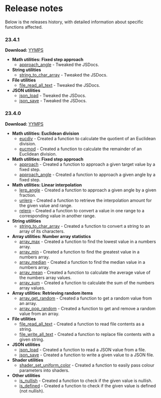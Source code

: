# Release notes
Below is the releases history, with detailed information about specific functions affected.

### 23.4.1

**Download:** [YYMPS](https://github.com/Alphish/gm-community-toolbox/releases/download/v23.4.1/CommunityToolbox.23.4.1.yymps)

- **Math utilities: Fixed step approach**
    - [approach_angle](Functions/approach_angle.md) - Tweaked the JSDocs.
- **String utilities**
    - [string_to_char_array](Functions/string_to_char_array.md) - Tweaked the JSDocs.
- **File utilities**
    - [file_read_all_text](Functions/file_read_all_text.md) - Tweaked the JSDocs.
- **JSON utilities**
    - [json_load](Functions/json_load.md) - Tweaked the JSDocs.
    - [json_save](Functions/json_save.md) - Tweaked the JSDocs.

### 23.4.0

**Download:** [YYMPS](https://github.com/Alphish/gm-community-toolbox/releases/download/v23.4.0/CommunityToolbox.23.4.0.yymps)

- **Math utilities: Euclidean division**
    - [eucdiv](Functions/eucdiv.md) - Created a function to calculate the quotient of an Euclidean division.
    - [eucmod](Functions/eucmod.md) - Created a function to calculate the remainder of an Euclidean division.
- **Math utilities: Fixed step approach**
    - [approach](Functions/approach.md) - Created a function to approach a given target value by a fixed step.
    - [approach_angle](Functions/approach_angle.md) - Created a function to approach a given angle by a fixed step.
- **Math utilities: Linear interpolation**
    - [lerp_angle](Functions/lerp_angle.md) - Created a function to approach a given angle by a given fraction.
    - [unlerp](Functions/unlerp.md) - Created a function to retrieve the interpolation amount for the given value and range.
    - [relerp](Functions/relerp.md) - Created a function to convert a value in one range to a corresponding value in another range.
- **String utilities**
    - [string_to_char_array](Functions/string_to_char_array.md) - Created a function to convert a string to an array of its characters.
- **Array utilities: Number array statistics**
    - [array_max](Functions/array_max.md) - Created a function to find the lowest value in a numbers array.
    - [array_min](Functions/array_min.md) - Created a function to find the greatest value in a numbers array.
    - [array_median](Functions/array_median.md) - Created a function to find the median value in a numbers array.
    - [array_mean](Functions/array_mean.md) - Created a function to calculate the average value of the numbers array values.
    - [array_sum](Functions/array_sum.md) - Created a function to calculate the sum of the numbers array values.
- **Array utilities: Retrieving random items**
    - [array_get_random](Functions/array_get_random.md) - Created a function to get a random value from an array.
    - [array_pop_random](Functions/array_pop_random.md) - Created a function to get and remove a random value from an array.
- **File utilities**
    - [file_read_all_text](Functions/file_read_all_text.md) - Created a function to read file contents as a string.
    - [file_write_all_text](Functions/file_write_all_text.md) - Created a function to replace file contents with a given string.
- **JSON utilities**
    - [json_load](Functions/json_load.md) - Created a function to read a JSON value from a file.
    - [json_save](Functions/json_save.md) - Created a function to write a given value to a JSON file.
- **Shader utilities**
    - [shader_set_uniform_color](Functions/shader_set_uniform_color.md) - Created a function to easily pass colour parameters into shaders.
- **Other utilities**
    - [is_nullish](Functions/is_nullish.md) - Created a function to check if the given value is nullish.
    - [is_defined](Functions/is_defined.md) - Created a function to check if the given value is defined (not nullish).
